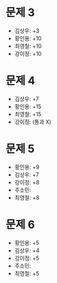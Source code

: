 # 문제 3
- 김상우: +3
- 황인용: +10
- 최영철: +10
- 강이정: +10

# 문제 4
- 김상우: +7
- 황인용: +15
- 최영철: +15
- 강이정: (통과 X)

# 문제 5
- 황인용: +9
- 김상우: +7
- 강이정: +8
- 주소민:
- 최영철: +8

# 문제 6
- 황인용: +5
- 김상우: +4
- 강이정: +5
- 주소민:
- 최영철: +5
